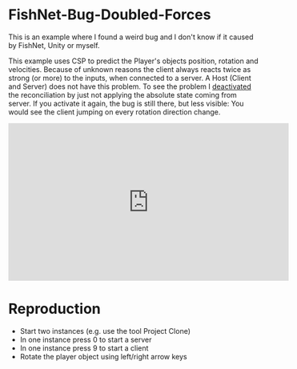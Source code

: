 # FishNet-Bug-Doubled-Forces
This is an example where I found a weird bug and I don't know if it caused by FishNet, Unity or myself.

This example uses CSP to predict the Player's objects position, rotation and velocities. Because of unknown reasons the client always reacts twice as strong (or more) to the inputs, when connected to a server. A Host (Client and Server) does not have this problem. To see the problem I [deactivated](https://github.com/tedbarth/FishNet-Bug-Doubled-Forces/blob/main/Assets/Scripts/PlayerCspController.cs#L69) the reconciliation by just not applying the absolute state coming from server. If you activate it again, the bug is still there, but less visible: You would see the client jumping on every rotation direction change. 

<iframe width="560" height="315" src="https://www.youtube.com/embed/lZ0gXDKxd9U" title="YouTube video player" frameborder="0" allow="accelerometer; autoplay; clipboard-write; encrypted-media; gyroscope; picture-in-picture; web-share" allowfullscreen></iframe>

# Reproduction
- Start two instances (e.g. use the tool Project Clone)
- In one instance press 0 to start a server
- In one instance press 9 to start a client
- Rotate the player object using left/right arrow keys